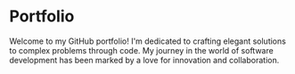 # Portfolio
Welcome to my GitHub portfolio! I'm dedicated to crafting elegant solutions to complex problems through code. My journey in the world of software development has been marked by a love for innovation and collaboration.
